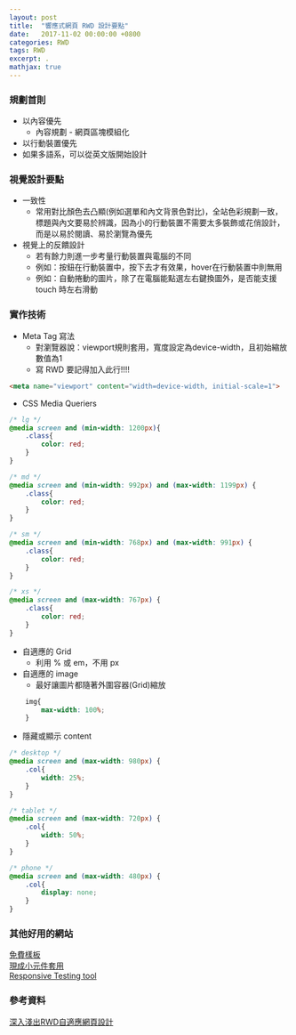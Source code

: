 ```yaml
---
layout: post
title:  "響應式網頁 RWD 設計要點"
date:   2017-11-02 00:00:00 +0800
categories: RWD
tags: RWD
excerpt: .
mathjax: true
---
```


### 規劃首則

* 以內容優先
	* 內容規劃 - 網頁區塊模組化
* 以行動裝置優先
* 如果多語系，可以從英文版開始設計


### 視覺設計要點

* 一致性
	* 常用對比顏色去凸顯(例如選單和內文背景色對比)，全站色彩規劃一致，標題與內文要易於辨識，因為小的行動裝置不需要太多裝飾或花俏設計，而是以易於閱讀、易於瀏覽為優先
* 視覺上的反饋設計
	* 若有餘力則進一步考量行動裝置與電腦的不同
	* 例如：按鈕在行動裝置中，按下去才有效果，hover在行動裝置中則無用
	* 例如：自動捲動的圖片，除了在電腦能點選左右鍵換圖外，是否能支援 touch 時左右滑動

### 實作技術

* Meta Tag 寫法
	* 對瀏覽器說：viewport規則套用，寬度設定為device-width，且初始縮放數值為1
	* 寫 RWD 要記得加入此行!!!!

```html
<meta name="viewport" content="width=device-width, initial-scale=1">
```

* CSS Media Queriers

```css
/* lg */
@media screen and (min-width: 1200px){
	.class{
		color: red;
	}
}

/* md */
@media screen and (min-width: 992px) and (max-width: 1199px) {
	.class{
		color: red;
	}
}

/* sm */
@media screen and (min-width: 768px) and (max-width: 991px) {
	.class{
		color: red;
	}
}

/* xs */
@media screen and (max-width: 767px) {
	.class{
		color: red;
	}
}

```

* 自適應的 Grid
	* 利用 % 或 em，不用 px
* 自適應的 image
	* 最好讓圖片都隨著外圍容器(Grid)縮放

```css
	img{
		max-width: 100%;
	}
```

* 隱藏或顯示 content

```css
/* desktop */
@media screen and (max-width: 980px) {
	.col{
		width: 25%;
	}
}

/* tablet */
@media screen and (max-width: 720px) {
	.col{
		width: 50%;
	}
}

/* phone */
@media screen and (max-width: 480px) {
	.col{
		display: none;
	}
}
```

### 其他好用的網站

[免費樣板](https://bootswatch.com/)<br>
[現成小元件套用](https://bootsnipp.com/)<br>
[Responsive Testing tool](http://mattkersley.com/responsive/)<br>




### 參考資料

[深入淺出RWD自適應網頁設計](https://www.slideshare.net/marygeek/rwd-43180178)